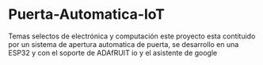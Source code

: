 # Puerta-Automatica-IoT
Temas selectos de electrónica y computación 
 este proyecto esta contituido por un sistema de apertura automatica de puerta,  se desarrollo en una ESP32 y con el soporte de ADAfRUIT io y el asistente de google 
